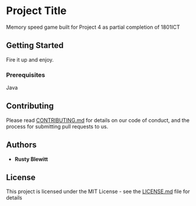 # Project Title

Memory speed game built for Project 4 as partial completion of 1801ICT

## Getting Started

Fire it up and enjoy.

### Prerequisites

Java


## Contributing

Please read [CONTRIBUTING.md](https://gist.github.com/PurpleBooth/b24679402957c63ec426) for details on our code of conduct, and the process for submitting pull requests to us.


## Authors

* **Rusty Blewitt** 

## License

This project is licensed under the MIT License - see the [LICENSE.md](LICENSE.md) file for details

